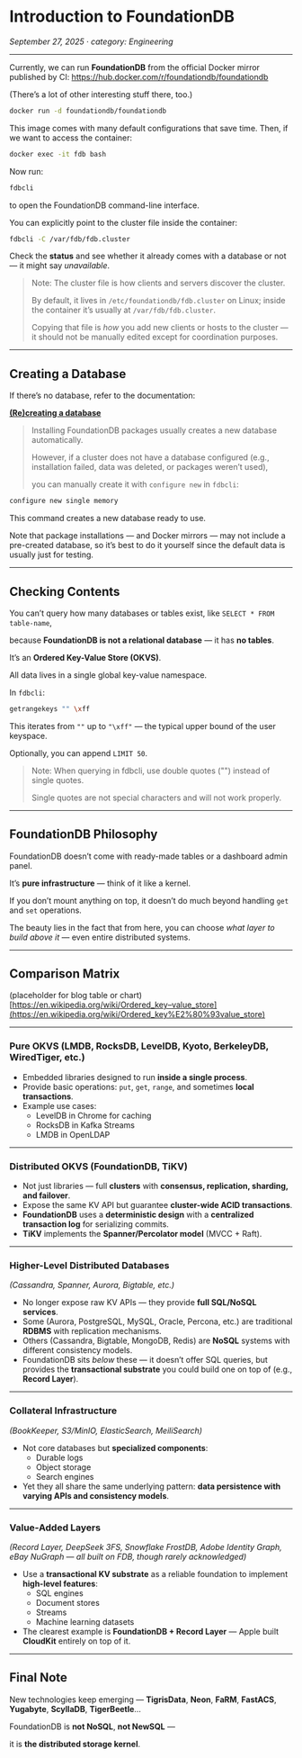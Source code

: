 # Introduction to FoundationDB

_September 27, 2025 · category: Engineering_

---

Currently, we can run **FoundationDB** from the official Docker mirror published by CI: https://hub.docker.com/r/foundationdb/foundationdb

(There’s a lot of other interesting stuff there, too.)

```bash
docker run -d foundationdb/foundationdb
```

This image comes with many default configurations that save time. Then, if we want to access the container:

```bash
docker exec -it fdb bash
```

Now run:

```bash
fdbcli
```

to open the FoundationDB command-line interface.

You can explicitly point to the cluster file inside the container:

```bash
fdbcli -C /var/fdb/fdb.cluster
```

Check the **status** and see whether it already comes with a database or not — it might say *unavailable*.

> Note: The cluster file is how clients and servers discover the cluster.
> 
> 
> By default, it lives in `/etc/foundationdb/fdb.cluster` on Linux; inside the container it’s usually at `/var/fdb/fdb.cluster`.
> 
> Copying that file is *how* you add new clients or hosts to the cluster — it should not be manually edited except for coordination purposes.
> 

---

## Creating a Database

If there’s no database, refer to the documentation:

[**(Re)creating a database**](https://apple.github.io/foundationdb/administration.html#re-creating-a-database)

> Installing FoundationDB packages usually creates a new database automatically.
> 
> 
> However, if a cluster does not have a database configured (e.g., installation failed, data was deleted, or packages weren’t used),
> 
> you can manually create it with `configure new` in `fdbcli`:
> 

```bash
configure new single memory
```

This command creates a new database ready to use.

Note that package installations — and Docker mirrors — may not include a pre-created database, so it’s best to do it yourself since the default data is usually just for testing.

---

## Checking Contents

You can’t query how many databases or tables exist, like `SELECT * FROM table-name`,

because **FoundationDB is not a relational database** — it has **no tables**.

It’s an **Ordered Key-Value Store (OKVS)**.

All data lives in a single global key-value namespace.

In `fdbcli`:

```bash
getrangekeys "" \xff
```

This iterates from `""` up to `"\xff"` — the typical upper bound of the user keyspace.

Optionally, you can append `LIMIT 50`.

> Note: When querying in fdbcli, use double quotes ("") instead of single quotes.
> 
> 
> Single quotes are not special characters and will not work properly.
> 

---

## FoundationDB Philosophy

FoundationDB doesn’t come with ready-made tables or a dashboard admin panel.

It’s **pure infrastructure** — think of it like a kernel.

If you don’t mount anything on top, it doesn’t do much beyond handling `get` and `set` operations.

The beauty lies in the fact that from here, you can choose *what layer to build above it* — even entire distributed systems.

---

## Comparison Matrix

(placeholder for blog table or chart) [https://en.wikipedia.org/wiki/Ordered_key–value_store](https://en.wikipedia.org/wiki/Ordered_key%E2%80%93value_store)

---

### Pure OKVS (LMDB, RocksDB, LevelDB, Kyoto, BerkeleyDB, WiredTiger, etc.)

- Embedded libraries designed to run **inside a single process**.
- Provide basic operations: `put`, `get`, `range`, and sometimes **local transactions**.
- Example use cases:
    - LevelDB in Chrome for caching
    - RocksDB in Kafka Streams
    - LMDB in OpenLDAP

---

### Distributed OKVS (FoundationDB, TiKV)

- Not just libraries — full **clusters** with **consensus, replication, sharding, and failover**.
- Expose the same KV API but guarantee **cluster-wide ACID transactions**.
- **FoundationDB** uses a **deterministic design** with a **centralized transaction log** for serializing commits.
- **TiKV** implements the **Spanner/Percolator model** (MVCC + Raft).

---

### Higher-Level Distributed Databases

*(Cassandra, Spanner, Aurora, Bigtable, etc.)*

- No longer expose raw KV APIs — they provide **full SQL/NoSQL services**.
- Some (Aurora, PostgreSQL, MySQL, Oracle, Percona, etc.) are traditional **RDBMS** with replication mechanisms.
- Others (Cassandra, Bigtable, MongoDB, Redis) are **NoSQL** systems with different consistency models.
- FoundationDB sits *below* these — it doesn’t offer SQL queries, but provides the **transactional substrate** you could build one on top of (e.g., **Record Layer**).

---

### Collateral Infrastructure

*(BookKeeper, S3/MinIO, ElasticSearch, MeiliSearch)*

- Not core databases but **specialized components**:
    - Durable logs
    - Object storage
    - Search engines
- Yet they all share the same underlying pattern: **data persistence with varying APIs and consistency models**.

---

### Value-Added Layers

*(Record Layer, DeepSeek 3FS, Snowflake FrostDB, Adobe Identity Graph, eBay NuGraph — all built on FDB, though rarely acknowledged)*

- Use a **transactional KV substrate** as a reliable foundation to implement **high-level features**:
    - SQL engines
    - Document stores
    - Streams
    - Machine learning datasets
- The clearest example is **FoundationDB + Record Layer** — Apple built **CloudKit** entirely on top of it.

---

## Final Note

New technologies keep emerging — **TigrisData**, **Neon**, **FaRM**, **FastACS**, **Yugabyte**, **ScyllaDB**, **TigerBeetle**…

FoundationDB is **not NoSQL**, **not NewSQL** —

it is **the distributed storage kernel**.